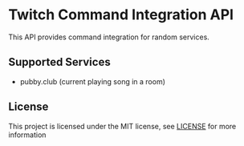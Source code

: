 # Twitch Command Integration API

This API provides command integration for random services.

## Supported Services

 - pubby.club (current playing song in a room)

## License

This project is licensed under the MIT license, see [LICENSE](./LICENSE.txt) for more information
